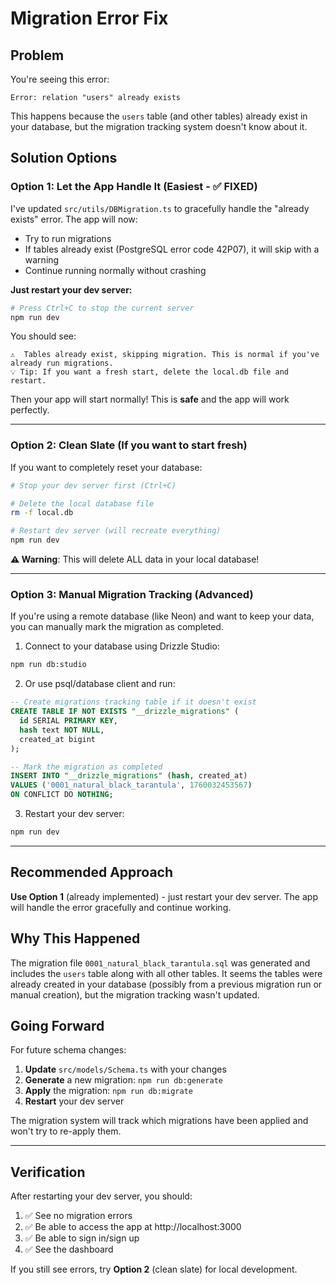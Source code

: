 # Migration Error Fix

## Problem

You're seeing this error:

```
Error: relation "users" already exists
```

This happens because the `users` table (and other tables) already exist in your database, but the migration tracking system doesn't know about it.

## Solution Options

### Option 1: Let the App Handle It (Easiest - ✅ FIXED)

I've updated `src/utils/DBMigration.ts` to gracefully handle the "already exists" error. The app will now:

- Try to run migrations
- If tables already exist (PostgreSQL error code 42P07), it will skip with a warning
- Continue running normally without crashing

**Just restart your dev server:**

```bash
# Press Ctrl+C to stop the current server
npm run dev
```

You should see:

```
⚠️  Tables already exist, skipping migration. This is normal if you've already run migrations.
💡 Tip: If you want a fresh start, delete the local.db file and restart.
```

Then your app will start normally! This is **safe** and the app will work perfectly.

---

### Option 2: Clean Slate (If you want to start fresh)

If you want to completely reset your database:

```bash
# Stop your dev server first (Ctrl+C)

# Delete the local database file
rm -f local.db

# Restart dev server (will recreate everything)
npm run dev
```

**⚠️ Warning**: This will delete ALL data in your local database!

---

### Option 3: Manual Migration Tracking (Advanced)

If you're using a remote database (like Neon) and want to keep your data, you can manually mark the migration as completed.

1. Connect to your database using Drizzle Studio:

```bash
npm run db:studio
```

2. Or use psql/database client and run:

```sql
-- Create migrations tracking table if it doesn't exist
CREATE TABLE IF NOT EXISTS "__drizzle_migrations" (
  id SERIAL PRIMARY KEY,
  hash text NOT NULL,
  created_at bigint
);

-- Mark the migration as completed
INSERT INTO "__drizzle_migrations" (hash, created_at)
VALUES ('0001_natural_black_tarantula', 1760032453567)
ON CONFLICT DO NOTHING;
```

3. Restart your dev server:

```bash
npm run dev
```

---

## Recommended Approach

**Use Option 1** (already implemented) - just restart your dev server. The app will handle the error gracefully and continue working.

## Why This Happened

The migration file `0001_natural_black_tarantula.sql` was generated and includes the `users` table along with all other tables. It seems the tables were already created in your database (possibly from a previous migration run or manual creation), but the migration tracking wasn't updated.

## Going Forward

For future schema changes:

1. **Update** `src/models/Schema.ts` with your changes
2. **Generate** a new migration: `npm run db:generate`
3. **Apply** the migration: `npm run db:migrate`
4. **Restart** your dev server

The migration system will track which migrations have been applied and won't try to re-apply them.

---

## Verification

After restarting your dev server, you should:

1. ✅ See no migration errors
2. ✅ Be able to access the app at http://localhost:3000
3. ✅ Be able to sign in/sign up
4. ✅ See the dashboard

If you still see errors, try **Option 2** (clean slate) for local development.
